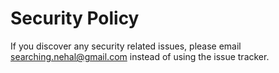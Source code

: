 # Security Policy

If you discover any security related issues, please email searching.nehal@gmail.com instead of using the issue tracker.
